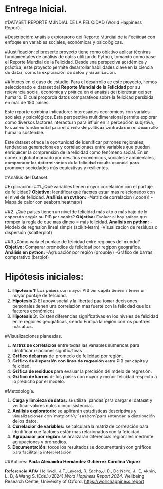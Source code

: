 # Entrega Inicial.
#DATASET REPORTE MUNDIAL DE LA FELICIDAD (World Happiness Report).

#Descripción: Análisis exploratorio del Reporte Mundial de la Fecilidad con enfoque en variables sociales, económicas y psicológicas.

#Justificación: el presente proyecto tiene como objetivo aplicar técnicas fundamentales de análisis de datos utilizando Python, tomando como base
el Reporte Mundial de la Felicidad. Desde una perspeciva académica y práctica, este proyecto permite desarrollar habilidades clave en la ciencia de 
datos, como la exploración de datos y visualización. 

##Ínteres en el caso de estudio.
Para el desarrollo de este proyecto, hemos seleccionado el dataset del **Reporte Mundial de la Felicidad** por su relevancia social, económica y política 
en el análisis del bienestar del ser humano. El cual proporcia datos comparativos sobre la felicidad persibida en más de 150 países. 

Este reporte combina indicadores interesantes económicos con variales sociales y psicológicos. Esta perspectiva multidimensional permite explorar como 
diversos factores interactuan para influir en la percepción subjetiva, lo cual es fundamental para el diseño de políticas  centradas en el desarrollo
humano sostenible. 

Este dataset ofrece la oportunidad de identificar patrones regionales, tendencias generacionales y correlacionaes entre variables que pueden enriquecer 
la comprensión de la felicidad como fenómeno social. En un conexto global marcado por desafíos económicos, sociales y ambientales, comprender los
determinantes de la felicidad resulta esencial para promover sociedades más equicativas y resilientes. 

#Análisis del Dataset. 

#Exploración:
##1.¿Qué variables tienen mayor correlación con el puntaje de felicidad?
**Objetivo:**
Identificar qué facores estan mas relacionados con el nivel de felicidad. 
**Análisis en python:**
-Matriz de correlacion (.coor())
-Mapa de calor con seaborn.heatmap()

##2. ¿Qué países tienen un nivel de felicidad más alto o más bajo de lo esperado según su PIB per capita?
**Objetivo:**
Evaluar si hay países que rompen la regla de que mas dinero = más felicidad.
**Analisis en python:**
-Modelo de regresíon lineal simple (scikit-learn)
-Visualizacion de residuos o dispersión (scatterplot)

##3.¿Cómo varía el puntaje de felicidad entre regiones del mundo?
**Objetivo:**
Comparar promedios de felicidad por regipon geográfica.
**Análisis en python:**
-Agrupación por región (groupby)
-Gráfico de barras comparativo (barplot)

# Hipótesis iniciales: 
1. **Hipotesis 1:** Los paises con mayor PIB per cápita tienen a tener un mayor puntaje de felicidad.
2. **Hipotesis 2:** El apoyo social y la libertad paa tomar decisiones personales tienen una correlación
mas fuerte con la felicidad que los factores económicos
3. **Hipotesis 3:**. Existen diferencias significativas en los niveles de felicidad entre regiones geográficas,
siendo Europa la región con los puntajes más altos.

#Visualizaciones planeadas.
1. **Matriz de correlación** entre todas las variables numericas para identificar relaciones significativas
2. **Gráfico debarras** del promedio de felicidad por región.
3. **Gráfico de dispersión con línea de regresión** entre PIB per capita y felicidad.
4. **Gráfica de residuos** para evaluar la precisión del mdelo de regresión.
5. **Gráfico de barras** de los países con mayor y menor felicidad respecto a lo predicho por el modelo.

#Metodología.
1. **Carga y limpieza de datos:** se utiliza ´pandas´para cargar el dataset y verificar valores nulos o inconsistencias.
2. **Análisis exploratorio:** se aplicarán estadísticas descriptivas y visualizaciones con ´matplotib´y ´seaborn´para entender la distribución de los datos.
3. **Correlación de variables:** se calculará la matriz de correlación para identificar qué factores están mas relacionados con la felicidad. 
4. **Agrupación por región:** se analizarán diferencias regionales mediante agrupaciones y promedios.
5. **Documentación:** todos los resultados se documentarán con gráficos para facilitar la interpretación. 



##Autores:
**Paula Alexandra Hernández Gutiérrez**
**Carolina Víquez**

**Referencia APA:**
Helliwell, J.F.,Layard, R, Sachs,J. D., De Neve, J.-E, Aknin, L. B, & Wang S. (Eds.).(2024).*Word Hapiness Report 2024*. Wellbeing Research Centre, University of Oxford. 
https://worldhappiness.report 

